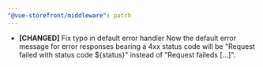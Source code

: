 ```yaml
---
"@vue-storefront/middleware": patch
---
```


- **[CHANGED]** Fix typo in default error handler
  Now the default error message for error responses bearing a 4xx status code will be
  "Request failed with status code ${status}" instead of "Request faileds [...]".
